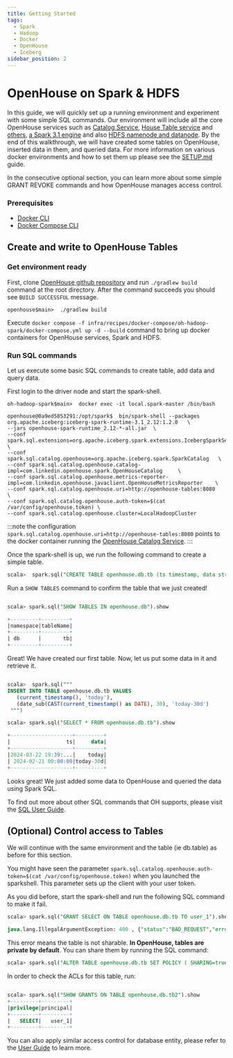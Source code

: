 ```yaml
---
title: Getting Started
tags:
  - Spark
  - Hadoop
  - Docker
  - OpenHouse
  - Iceberg
sidebar_position: 2
---
```

# OpenHouse on Spark & HDFS

In this guide, we will quickly set up a running environment and experiment with some simple SQL commands. Our
environment will include all the core OpenHouse services such as [Catalog Service](./intro.md#catalog-service),
[House Table service](./intro.md#house-table-service) and [others](./intro.md#control-plane-for-tables),
[a Spark 3.1 engine](https://spark.apache.org/releases/spark-release-3-1-1.html) and
also [HDFS namenode and datanode](https://hadoop.apache.org/docs/r1.2.1/hdfs_design.html#NameNode+and+DataNodes). By the end of this walkthrough, we will have created some tables on OpenHouse,
inserted data in them, and queried data. For more information on various docker environments and how to set them up
please see the [SETUP.md](https://github.com/linkedin/openhouse/blob/main/SETUP.md) guide.

In the consecutive optional section, you can learn more about some simple GRANT REVOKE commands and how
OpenHouse manages access control.

### Prerequisites
- [Docker CLI](https://docs.docker.com/get-docker/)
- [Docker Compose CLI](https://github.com/docker/compose-cli/blob/main/INSTALL.md)

## Create and write to OpenHouse Tables
### Get environment ready
First, clone [OpenHouse github repository](https://github.com/linkedin/openhouse) and
run `./gradlew build` command at the root directory. After the command succeeds you should see `BUILD SUCCESSFUL`
message.

```shell
openhouse$main>  ./gradlew build
```

Execute `docker compose -f infra/recipes/docker-compose/oh-hadoop-spark/docker-compose.yml up -d --build` command to
bring up docker containers for OpenHouse services, Spark and HDFS.

### Run SQL commands
Let us execute some basic SQL commands to create table, add data and query data.

First login to the driver node and start the spark-shell.
```shell
oh-hadoop-spark$main>  docker exec -it local.spark-master /bin/bash

openhouse@0a9ed5853291:/opt/spark$  bin/spark-shell --packages org.apache.iceberg:iceberg-spark-runtime-3.1_2.12:1.2.0   \
--jars openhouse-spark-runtime_2.12-*-all.jar  \
--conf spark.sql.extensions=org.apache.iceberg.spark.extensions.IcebergSparkSessionExtensions,com.linkedin.openhouse.spark.extensions.OpenhouseSparkSessionExtensions   \
--conf spark.sql.catalog.openhouse=org.apache.iceberg.spark.SparkCatalog   \
--conf spark.sql.catalog.openhouse.catalog-impl=com.linkedin.openhouse.spark.OpenHouseCatalog     \
--conf spark.sql.catalog.openhouse.metrics-reporter-impl=com.linkedin.openhouse.javaclient.OpenHouseMetricsReporter    \
--conf spark.sql.catalog.openhouse.uri=http://openhouse-tables:8080   \
--conf spark.sql.catalog.openhouse.auth-token=$(cat /var/config/openhouse.token) \
--conf spark.sql.catalog.openhouse.cluster=LocalHadoopCluster
```
:::note
the configuration `spark.sql.catalog.openhouse.uri=http://openhouse-tables:8080` points to the docker container
running the [OpenHouse Catalog Service](./intro.md#catalog-service).
:::

Once the spark-shell is up, we run the following command to create a simple table.

```sql
scala>  spark.sql("CREATE TABLE openhouse.db.tb (ts timestamp, data string) PARTITIONED BY (days(ts))")
```

Run a `SHOW TABLES` command to confirm the table that we just created!

```sql

scala> spark.sql("SHOW TABLES IN openhouse.db").show

+---------+---------+
|namespace|tableName|
+---------+---------+
| db      |       tb|
+---------+---------+

```

Great! We have created our first table. Now, let us put some data in it and retrieve it.

```sql

scala>  spark.sql("""
INSERT INTO TABLE openhouse.db.tb VALUES
   (current_timestamp(), 'today'),
   (date_sub(CAST(current_timestamp() as DATE), 30), 'today-30d')
 """)

scala> spark.sql("SELECT * FROM openhouse.db.tb").show

+--------------------+---------+
|                  ts|     data|
+--------------------+---------+
|2024-03-22 19:39:...|    today|
| 2024-02-21 00:00:00|today-30d|
+--------------------+---------+

```

Looks great! We just added some data to OpenHouse and queried the data using Spark SQL.

To find out more about other SQL commands that OH supports, please visit the [SQL User Guide](./User%20Guide/Catalog/SQL.md).


## (Optional) Control access to Tables
We will continue with the same environment and the table (ie db.table) as before for this section.

You might have seen the parameter `spark.sql.catalog.openhouse.auth-token=$(cat /var/config/openhouse.token)` when you
launched the sparkshell. This parameter sets up the client with your user token.

As you did before, start the spark-shell and run the following SQL command to make it fail.
```SQL
scala> spark.sql("GRANT SELECT ON TABLE openhouse.db.tb TO user_1").show

java.lang.IllegalArgumentException: 400 , {"status":"BAD_REQUEST","error":"Bad Request","message":"db.tb2 is not a shared table","stacktrace":null,"cause":"Not Available"}
```
This error means the table is not sharable. **In OpenHouse, tables are private by default**. You can share them by
running the SQL command:
```SQL
scala> spark.sql("ALTER TABLE openhouse.db.tb SET POLICY ( SHARING=true )")
```

In order to check the ACLs for this table, run:
```SQL

scala> spark.sql("SHOW GRANTS ON TABLE openhouse.db.tb2").show
+---------+---------+
|privilege|principal|
+---------+---------+
|   SELECT|   user_1|
+---------+---------+

```

You can also apply similar access control for database entity, please refer to the
[User Guide](./User%20Guide/Catalog/SQL.md#grant-revoke) to learn more.